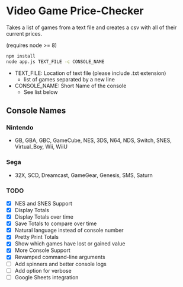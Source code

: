 # Video Game Price-Checker

Takes a list of games from a text file and creates a csv with all of their current prices.

(requires node >= 8)

```bash
npm install
node app.js TEXT_FILE -c CONSOLE_NAME
```

- TEXT_FILE: Location of text file (please include .txt extension)
  - list of games separated by a new line
- CONSOLE_NAME: Short Name of the console
  - See list below

## Console Names

### Nintendo

- GB, GBA, GBC, GameCube, NES, 3DS, N64, NDS, Switch, SNES, Virtual_Boy, Wii, WiiU

### Sega

- 32X, SCD, Dreamcast, GameGear, Genesis, SMS, Saturn

### TODO

- [x] NES and SNES Support
- [x] Display Totals
- [x] Display Totals over time
- [x] Save Totals to compare over time
- [x] Natural language instead of console number
- [x] Pretty Print Totals
- [x] Show which games have lost or gained value
- [x] More Console Support
- [x] Revamped command-line arguments
- [ ] Add spinners and better console logs
- [ ] Add option for verbose
- [ ] Google Sheets integration
